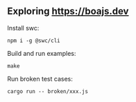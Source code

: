 ## Exploring <https://boajs.dev>

Install swc:

```console
npm i -g @swc/cli
```

Build and run examples:

```console
make
```

Run broken test cases:

```console
cargo run -- broken/xxx.js
```
